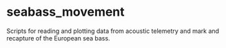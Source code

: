 # seabass_movement
Scripts for reading and plotting data from acoustic telemetry and mark and recapture of the European sea bass.  
